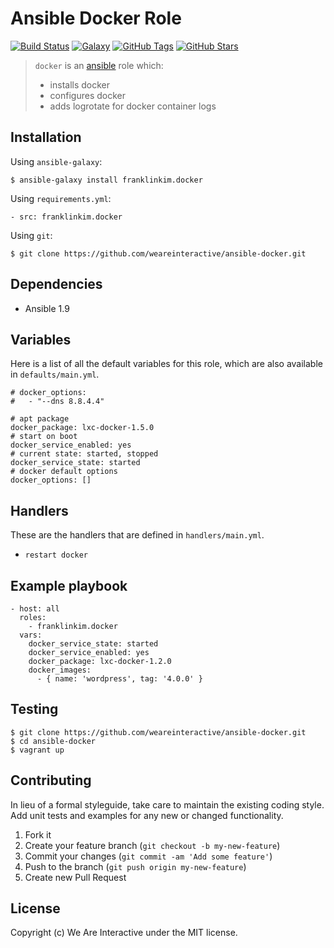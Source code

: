 # Ansible Docker Role

[![Build Status](https://img.shields.io/travis/weareinteractive/ansible-docker.svg)](https://travis-ci.org/weareinteractive/ansible-docker)
[![Galaxy](http://img.shields.io/badge/galaxy-franklinkim.supervisor-blue.svg)](https://galaxy.ansible.com/list#/roles/)
[![GitHub Tags](https://img.shields.io/github/tag/weareinteractive/ansible-docker.svg)](https://github.com/weareinteractive/ansible-docker)
[![GitHub Stars](https://img.shields.io/github/stars/weareinteractive/ansible-docker.svg)](https://github.com/weareinteractive/ansible-docker)

> `docker` is an [ansible](http://www.ansible.com) role which:
>
> * installs docker
> * configures docker
> * adds logrotate for docker container logs

## Installation

Using `ansible-galaxy`:

```
$ ansible-galaxy install franklinkim.docker
```

Using `requirements.yml`:

```
- src: franklinkim.docker
```

Using `git`:

```
$ git clone https://github.com/weareinteractive/ansible-docker.git
```

## Dependencies

* Ansible 1.9

## Variables

Here is a list of all the default variables for this role, which are also available in `defaults/main.yml`.

```
# docker_options:
#   - "--dns 8.8.4.4"

# apt package
docker_package: lxc-docker-1.5.0
# start on boot
docker_service_enabled: yes
# current state: started, stopped
docker_service_state: started
# docker default options
docker_options: []
```

## Handlers

These are the handlers that are defined in `handlers/main.yml`.

* `restart docker`

## Example playbook

```
- host: all
  roles:
    - franklinkim.docker
  vars:
    docker_service_state: started
    docker_service_enabled: yes
    docker_package: lxc-docker-1.2.0
    docker_images:
      - { name: 'wordpress', tag: '4.0.0' }
```

## Testing

```
$ git clone https://github.com/weareinteractive/ansible-docker.git
$ cd ansible-docker
$ vagrant up
```

## Contributing

In lieu of a formal styleguide, take care to maintain the existing coding style. Add unit tests and examples for any new or changed functionality.

1. Fork it
2. Create your feature branch (`git checkout -b my-new-feature`)
3. Commit your changes (`git commit -am 'Add some feature'`)
4. Push to the branch (`git push origin my-new-feature`)
5. Create new Pull Request

## License
Copyright (c) We Are Interactive under the MIT license.
